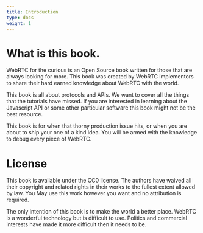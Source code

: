 ```yaml
---
title: Introduction
type: docs
weight: 1
---
```


# What is this book.

WebRTC for the curious is an Open Source book written for those that are always looking for more. This book was created by WebRTC implementors to share their hard earned knowledge about WebRTC with the world.

This book is all about protocols and APIs. We want to cover all the things that the tutorials have missed. If you are interested in learning about the Javascript API or some other particular software this book might not be the best resource.

This book is for when that thorny production issue hits, or when you are about to ship your one of a kind idea. You will be armed with the knowledge to debug every piece of WebRTC.

# License

This book is available under the CC0 license. The authors have waived all their copyright and related rights in their works to the fullest extent allowed by law. You May use this work however you want and no attribution is required.

The only intention of this book is to make the world a better place. WebRTC is a wonderful technology but is difficult to use. Politics and commercial interests have made it more difficult then it needs to be.
